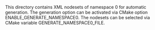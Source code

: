 This directory contains XML nodesets of namespace 0 for automatic generation.
The generation option can be activated via CMake option ENABLE_GENERATE_NAMESPACE0.
The nodesets can be selected via CMake variable GENERATE_NAMESPACE0_FILE.
